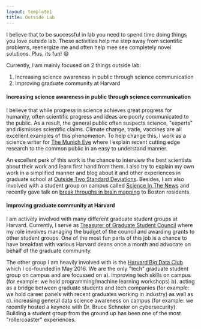 ```yaml
---
layout: template1
title: Outside Lab
---
```


<!-- Global site tag (gtag.js) - Google Analytics -->
<script async src="https://www.googletagmanager.com/gtag/js?id=UA-111431367-5"></script>
<script>
  window.dataLayer = window.dataLayer || [];
  function gtag(){dataLayer.push(arguments);}
  gtag('js', new Date());

  gtag('config', 'UA-111431367-5');
</script>

I believe that to be successful in lab you need to spend time doing things you love outside lab. These activities help me step away from scientific problems, reenergize me and often help mee see completely novel solutions. Plus, its fun! :smile:

Currently, I am mainly focused on 2 things outside lab:

1. Increasing science awareness in public through science communication
2. Improving graduate community at Harvard

#### **Increasing science awareness in public through science communication**
I believe that while progress in science achieves great progress for humanity, often scientific progress and ideas are poorly communicated to the public. As a result, the general public often suspects science, "experts" and dismisses scientific claims. Climate change, trade, vaccines are all excellent examples of this phenomenon. To help change this, I work as a science writer for [The Munich Eye](http://themunicheye.com/global_scripts/contributors/index.php?contributor=Chinmay%20Shukla) where I explain recent cutting edge research to the common public in an easy to understand manner. 

An excellent perk of this work is the chance to interview the best scientists about their work and learn first hand from them. I also try to explain my own work in a simplified manner and blog about it and other experiences in graduate school at [Outside Two Standard Deviations](https://medium.com/@outside2SDs). Besides, I am also involved with a student group on campus called [Science In The News](http://sitn.hms.harvard.edu) and recently gave talk on [break throughs in brain mapping](https://www.youtube.com/watch?v=QwEuoPkcOUA) to Boston residents.

#### **Improving graduate community at Harvard**
I am actively involved with many different graduate student groups at Harvard. Currently, I serve as [Treasurer of Graduate Student Council](http://gsc.fas.harvard.edu/people/chinmay-shukla) where my role involves managing the budget of the council and awarding grants to other student groups. One of the most fun parts of this job is a chance to have breakfast with various Harvard deans once a month and advocate on behalf of the graduate community. 

The other group I am heavily involved with is the [Harvard Big Data Club](www.harvardbigdata.com) which I co-founded in May 2016. We are the only "tech" graduate student group on campus and are focussed on a). improving tech skills on campus (for example: we hold programming/machine learning workshops) b). acting as a bridge between graduate students and tech companies (for example: we hold career panels with recent graduates working in industry) as well as c). increasing general data science awareness on campus (for example: we recently hosted a keynote with Dr. Bruce Schneier on cybersecurity). Building a student group from the ground up has been one of the most "rollercoaster" experiences. 